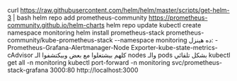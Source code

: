 curl https://raw.githubusercontent.com/helm/helm/master/scripts/get-helm-3 | bash
helm repo add prometheus-community https://prometheus-community.github.io/helm-charts
helm repo update
kubectl create namespace monitoring
helm install prometheus-stack prometheus-community/kube-prometheus-stack --namespace monitoring
ده هينزل: -Prometheus-Grafana-Alertmanager-Node Exporter-kube-state-metrics-cAdvisor كلهم بيشتغلوا مع بعض وبيكتشفوا الـ nodes والـ pods بشكل تلقائي
kubectl get all -n monitoring
kubectl port-forward -n monitoring svc/prometheus-stack-grafana 3000:80
http://localhost:3000
